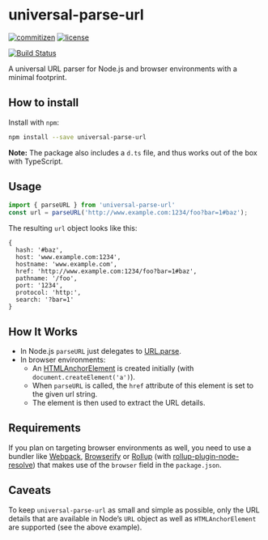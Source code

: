 # universal-parse-url

[![commitizen][commitizen-image]][commitizen-url]
[![license][license-image]][license-url]

[![Build Status][saucelabs-image]][saucelabs-url]

A universal URL parser for Node.js and browser environments with a minimal footprint.

## How to install

Install with `npm`:

```sh
npm install --save universal-parse-url
```

**Note:** The package also includes a `d.ts` file, and thus works out of the box with TypeScript.

## Usage

```js
import { parseURL } from 'universal-parse-url'
const url = parseURL('http://www.example.com:1234/foo?bar=1#baz');
```

The resulting `url` object looks like this:

```
{
  hash: '#baz',
  host: 'www.example.com:1234',
  hostname: 'www.example.com',
  href: 'http://www.example.com:1234/foo?bar=1#baz',
  pathname: '/foo',
  port: '1234',
  protocol: 'http:',
  search: '?bar=1'
}
```

## How It Works

- In Node.js `parseURL` just delegates to [URL.parse][].
- In browser environments:
  - An [HTMLAnchorElement][] is created initially (with `document.createElement('a')`).
  - When `parseURL` is called, the `href` attribute of this element is set to the given url string.
  - The element is then used to extract the URL details.

## Requirements

If you plan on targeting browser environments as well, you need to use a bundler like [Webpack][], [Browserify][] or [Rollup][] (with [rollup-plugin-node-resolve][]) that makes use of the `browser` field in the `package.json`.

## Caveats

To keep `universal-parse-url` as small and simple as possible, only the URL details that are available in Node’s `URL` object as well as `HTMLAnchorElement` are supported (see the above example).

[license-image]: https://img.shields.io/github/license/kinghenne/universal-parse-url.svg
[license-url]: https://github.com/KingHenne/universal-parse-url/blob/master/LICENSE

[commitizen-image]: https://img.shields.io/badge/commitizen-friendly-brightgreen.svg
[commitizen-url]: http://commitizen.github.io/cz-cli/

[saucelabs-image]: https://saucelabs.com/browser-matrix/KingHenne.svg
[saucelabs-url]: https://saucelabs.com/beta/builds/637246a9c2504aa0bb61b1c493c23ab1

[URL.parse]: https://nodejs.org/dist/latest-v6.x/docs/api/url.html#url_url_parse_urlstring_parsequerystring_slashesdenotehost
[HTMLAnchorElement]: https://developer.mozilla.org/de/docs/Web/API/HTMLAnchorElement
[Webpack]: https://webpack.js.org
[Browserify]: http://browserify.org
[Rollup]: http://rollupjs.org
[rollup-plugin-node-resolve]: https://github.com/rollup/rollup-plugin-node-resolve
